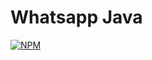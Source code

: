 # Whatsapp Java
[![NPM](https://img.shields.io/npm/l/react)](https://github.com/gbsantstech/whatsappjava/blob/master/LICENSE) 
